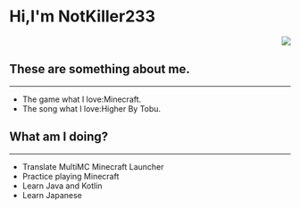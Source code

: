 # Hi,I'm NotKiller233
<img align="right" src="https://github-readme-stats.vercel.app/api?username=NotKiller233&show_icons=true&icon_color=fe99c1&text_color=718096&bg_color=ffffff&hide_title==flase" /></br>
## These are something about me.
<hr>

- The game what I love:Minecraft.</br>
- The song what I love:Higher By Tobu.

## What am I doing?
<hr>

- Translate MultiMC Minecraft Launcher
- Practice playing Minecraft
- Learn Java and Kotlin
- Learn Japanese
